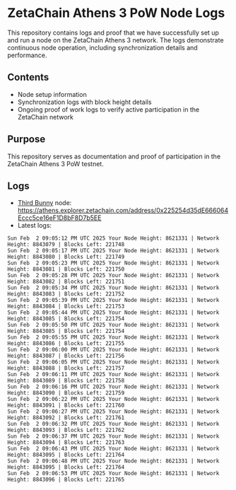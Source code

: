 # ZetaChain Athens 3 PoW Node Logs
This repository contains logs and proof that we have successfully set up and run a node on the ZetaChain Athens 3 network. The logs demonstrate continuous node operation, including synchronization details and performance.

## Contents
- Node setup information
- Synchronization logs with block height details
- Ongoing proof of work logs to verify active participation in the ZetaChain network

## Purpose
This repository serves as documentation and proof of participation in the ZetaChain Athens 3 PoW testnet.

## Logs

- [Third Bunny](https://thirdbunny.xyz/) node: https://athens.explorer.zetachain.com/address/0x225254d35dE666064Eccc5ce16eF1D8bF8D7b5EE
- Latest logs:
```
Sun Feb  2 09:05:12 PM UTC 2025 Your Node Height: 8621331 | Network Height: 8843079 | Blocks Left: 221748
Sun Feb  2 09:05:17 PM UTC 2025 Your Node Height: 8621331 | Network Height: 8843080 | Blocks Left: 221749
Sun Feb  2 09:05:23 PM UTC 2025 Your Node Height: 8621331 | Network Height: 8843081 | Blocks Left: 221750
Sun Feb  2 09:05:28 PM UTC 2025 Your Node Height: 8621331 | Network Height: 8843082 | Blocks Left: 221751
Sun Feb  2 09:05:34 PM UTC 2025 Your Node Height: 8621331 | Network Height: 8843083 | Blocks Left: 221752
Sun Feb  2 09:05:39 PM UTC 2025 Your Node Height: 8621331 | Network Height: 8843084 | Blocks Left: 221753
Sun Feb  2 09:05:44 PM UTC 2025 Your Node Height: 8621331 | Network Height: 8843085 | Blocks Left: 221754
Sun Feb  2 09:05:50 PM UTC 2025 Your Node Height: 8621331 | Network Height: 8843085 | Blocks Left: 221754
Sun Feb  2 09:05:55 PM UTC 2025 Your Node Height: 8621331 | Network Height: 8843086 | Blocks Left: 221755
Sun Feb  2 09:06:00 PM UTC 2025 Your Node Height: 8621331 | Network Height: 8843087 | Blocks Left: 221756
Sun Feb  2 09:06:05 PM UTC 2025 Your Node Height: 8621331 | Network Height: 8843088 | Blocks Left: 221757
Sun Feb  2 09:06:11 PM UTC 2025 Your Node Height: 8621331 | Network Height: 8843089 | Blocks Left: 221758
Sun Feb  2 09:06:16 PM UTC 2025 Your Node Height: 8621331 | Network Height: 8843090 | Blocks Left: 221759
Sun Feb  2 09:06:22 PM UTC 2025 Your Node Height: 8621331 | Network Height: 8843091 | Blocks Left: 221760
Sun Feb  2 09:06:27 PM UTC 2025 Your Node Height: 8621331 | Network Height: 8843092 | Blocks Left: 221761
Sun Feb  2 09:06:32 PM UTC 2025 Your Node Height: 8621331 | Network Height: 8843093 | Blocks Left: 221762
Sun Feb  2 09:06:37 PM UTC 2025 Your Node Height: 8621331 | Network Height: 8843094 | Blocks Left: 221763
Sun Feb  2 09:06:43 PM UTC 2025 Your Node Height: 8621331 | Network Height: 8843095 | Blocks Left: 221764
Sun Feb  2 09:06:48 PM UTC 2025 Your Node Height: 8621331 | Network Height: 8843095 | Blocks Left: 221764
Sun Feb  2 09:06:53 PM UTC 2025 Your Node Height: 8621331 | Network Height: 8843096 | Blocks Left: 221765
```
